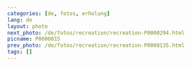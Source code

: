 ```yaml
---
categories: [de, fotos, erholung]
lang: de
layout: photo
next_photo: /de/fotos/recreation/recreation-P0000294.html
picname: P0000015
prev_photo: /de/fotos/recreation/recreation-P0000135.html
tags: []
---
```

